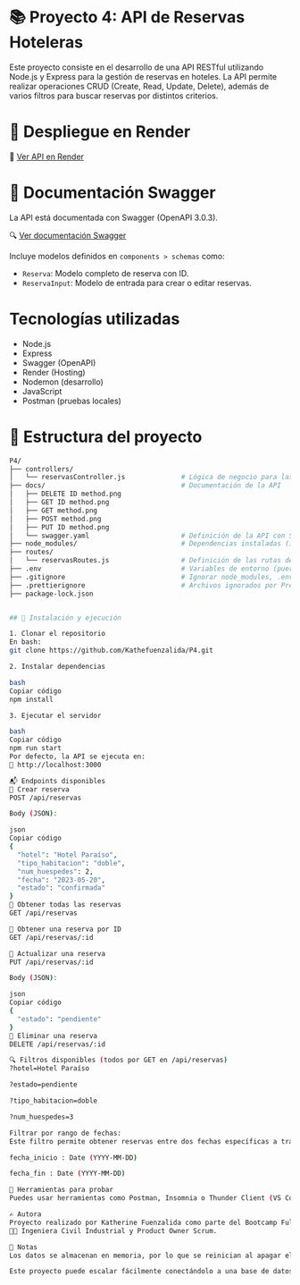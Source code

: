 # 📚 Proyecto 4: API de Reservas Hoteleras

Este proyecto consiste en el desarrollo de una API RESTful utilizando Node.js y Express para la gestión de reservas en hoteles. La API permite realizar operaciones CRUD (Create, Read, Update, Delete), además de varios filtros para buscar reservas por distintos criterios.

# 🚀 Despliegue en Render

🔗 [Ver API en Render](https://p4-ya0f.onrender.com/)

# 📄 Documentación Swagger

La API está documentada con Swagger (OpenAPI 3.0.3).

🔍 [Ver documentación Swagger](https://p4-ya0f.onrender.com/api-docs)

Incluye modelos definidos en `components > schemas` como:
- `Reserva`: Modelo completo de reserva con ID.
- `ReservaInput`: Modelo de entrada para crear o editar reservas.

# Tecnologías utilizadas

- Node.js  
- Express 
- Swagger (OpenAPI)
- Render (Hosting) 
- Nodemon (desarrollo)  
- JavaScript
- Postman (pruebas locales)

# 📁 Estructura del proyecto

```bash
P4/
├── controllers/
│   └── reservasController.js              # Lógica de negocio para las reservas
├── docs/                                  # Documentación de la API
│   ├── DELETE ID method.png
│   ├── GET ID method.png
│   ├── GET method.png
│   ├── POST method.png
│   ├── PUT ID method.png
│   └── swagger.yaml                       # Definición de la API con Swagger
├── node_modules/                          # Dependencias instaladas (ignorado en Git)
├── routes/
│   └── reservasRoutes.js                  # Definición de las rutas de la API
├── .env                                   # Variables de entorno (puerto, etc.)
├── .gitignore                             # Ignorar node_modules, .env, etc.
├── .prettierignore                        # Archivos ignorados por Prettier
├── package-lock.json


## 🔌 Instalación y ejecución

1. Clonar el repositorio  
En bash:
git clone https://github.com/Kathefuenzalida/P4.git

2. Instalar dependencias

bash
Copiar código
npm install

3. Ejecutar el servidor

bash
Copiar código
npm run start
Por defecto, la API se ejecuta en:
📍 http://localhost:3000

📬 Endpoints disponibles
📍 Crear reserva
POST /api/reservas

Body (JSON):

json
Copiar código
{
  "hotel": "Hotel Paraíso",
  "tipo_habitacion": "doble",
  "num_huespedes": 2,
  "fecha": "2023-05-20",
  "estado": "confirmada"
}
📍 Obtener todas las reservas
GET /api/reservas

📍 Obtener una reserva por ID
GET /api/reservas/:id

📍 Actualizar una reserva
PUT /api/reservas/:id

Body (JSON):

json
Copiar código
{
  "estado": "pendiente"
}
📍 Eliminar una reserva
DELETE /api/reservas/:id

🔍 Filtros disponibles (todos por GET en /api/reservas)
?hotel=Hotel Paraíso

?estado=pendiente

?tipo_habitacion=doble

?num_huespedes=3

Filtrar por rango de fechas: 
Este filtro permite obtener reservas entre dos fechas específicas a través de los parámetros: 

fecha_inicio : Date (YYYY-MM-DD)

fecha_fin : Date (YYYY-MM-DD)

🧪 Herramientas para probar
Puedes usar herramientas como Postman, Insomnia o Thunder Client (VS Code) para realizar peticiones a la API.

✍️ Autora
Proyecto realizado por Katherine Fuenzalida como parte del Bootcamp Fullstack 2025.
👩‍💻 Ingeniera Civil Industrial y Product Owner Scrum.

📝 Notas
Los datos se almacenan en memoria, por lo que se reinician al apagar el servidor.

Este proyecto puede escalar fácilmente conectándolo a una base de datos como MongoDB. Las evidencias de ejecución de endpoints se encuentran en la carpeta docs del proyecto P4. 
